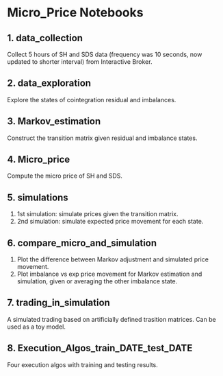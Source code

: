 # Micro_Price Notebooks

## 1. data_collection
Collect 5 hours of SH and SDS data (frequency was 10 seconds, now updated to shorter interval) from Interactive Broker.

## 2. data_exploration
Explore the states of cointegration residual and imbalances.

## 3. Markov_estimation
Construct the transition matrix given residual and imbalance states.

## 4. Micro_price
Compute the micro price of SH and SDS.

## 5. simulations
1. 1st simulation: simulate prices given the transition matrix.
2. 2nd simulation: simulate expected price movement for each state.

## 6. compare_micro_and_simulation
1. Plot the difference between Markov adjustment and simulated price movement.
2. Plot imbalance vs exp price movement for Markov estimation and simulation, given or averaging the other imbalance state.

## 7. trading_in_simulation
A simulated trading based on artificially defined trasition matrices. Can be used as a toy model.

## 8. Execution_Algos_train_DATE_test_DATE
Four execution algos with training and testing results.

